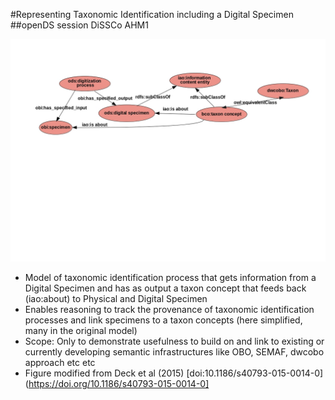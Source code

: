 #Representing Taxonomic Identification including a Digital Specimen
##openDS session DiSSCo AHM1

![Figure](DwC_BFO02b.jpg)

* Model of taxonomic identification process that gets information from a Digital Specimen and has as output a taxon concept that feeds back (iao:about) to Physical and Digital Specimen 
* Enables reasoning to track the provenance of taxonomic identification processes and link specimens to a taxon concepts (here simplified, many in the original model) 
* Scope: Only to demonstrate usefulness to build on and link to existing or currently developing semantic infrastructures like OBO, SEMAF, dwcobo approach etc etc
* Figure modified from Deck et al (2015) [doi:10.1186/s40793-015-0014-0](https://doi.org/10.1186/s40793-015-0014-0]

